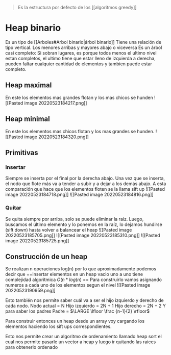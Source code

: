 > Es la estructura por defecto de los [[algoritmos greedy]]
# Heap binario

Es un tipo de [[Arboles#Arbol binario|árbol binario]]
Tiene una relación de tipo vertical. Los menores arribas y mayores abajo o viceversa
Es un árbol casi completo: Si sobran lugares, es porque todos menos el ultimo nivel estan completos, el ultimo tiene que estar lleno de izquierda a derecha, pueden faltar cualquier cantidad de elementos y tambien puede estar completo. 

## Heap maximal
En este los elementos mas grandes flotan y los mas chicos se hunden
![[Pasted image 20220523184217.png]]

## Heap minimal
En este los elementos mas chicos flotan y los mas grandes se hunden.
![[Pasted image 20220523184320.png]]

## Primitivas
### Insertar
Siempre se inserta por el final por la derecha abajo. Una vez que se inserta, el nodo que flote más va a tender a subir y a dejar a los demás abajo.  A esta comparación que hace que los elementos floten se la llama sift up
![[Pasted image 20220523184718.png]]
![[Pasted image 20220523184816.png]]

### Quitar
Se quita siempre por arriba, solo se puede eliminar la raíz. Luego, buscamos el último elemento y lo ponemos en la raíz, lo dejamos hundirse (sift down) hasta volver a balancear el heap
![[Pasted image 20220523185705.png]]
![[Pasted image 20220523185310.png]]
![[Pasted image 20220523185725.png]]

## Construcción de un heap
Se realizan n operaciones log(n) por lo que aproximadamente podemos decir que
==insertar elementos en un heap vacio uno a uno tiene complejidad algorítmica $O(n*log(n)$ ==
Para construirlo vamos asignando numeros a cada uno de los elementos segun el nivel
![[Pasted image 20220523190959.png]]

Esto también nos permite saber cuál va a ser el hijo izquierdo y derecho de cada nodo. 
Nodo actual = N
Hijo izquierdo = 2N + 1
Hijo derecho = 2N + 2
Y para saber los padres
Padre = $\LARGE \lfloor \frac {n-1}{2} \rfloor$ 

Para construir entonces un heap desde un array voy cargando los elementos haciendo los sift ups correspondientes.

Esto nos permite crear un algoritmo de ordenamiento llamado heap sort el cual nos permite pasarle un vector a heap y luego ir quitando las raices para obtenerlo ordenado